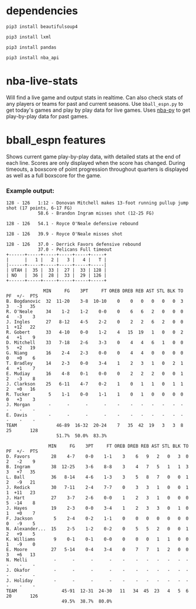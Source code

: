# dependencies
```pip3 install beautifulsoup4```

```pip3 install lxml```

```pip3 install pandas```

```pip3 install nba_api```


# nba-live-stats
Will find a live game and output stats in realtime. Can also check stats of any players or teams for past and current seasons.
Use ```bball_espn.py``` to get today's games and play by play data for live games. Uses [nba-py](https://pypi.org/project/nba-api/) to get play-by-play data for past games.




# bball_espn features
Shows current game play-by-play data, with detailed stats at the end of each line. Scores are only displayed when the score has changed. During timeouts, a boxscore of point progression throughout quarters is displayed as well as a full boxscore for the game.

### Example output:
```
128 - 126   1:12 - Donovan Mitchell makes 13-foot running pullup jump shot (17 points, 6-17 FG)
            58.6 - Brandon Ingram misses shot (12-25 FG)

128 - 126   54.1 - Royce O'Neale defensive rebound

128 - 126   39.9 - Royce O'Neale misses shot

128 - 126   37.0 - Derrick Favors defensive rebound
            37.0 - Pelicans Full timeout
+------+-----+-----+-----+-----+-----+
|      |   1 |   2 |   3 |   4 |   T |
|------+-----+-----+-----+-----+-----|
| UTAH |  35 |  33 |  27 |  33 | 128 |
| NO   |  36 |  28 |  33 |  29 | 126 |
+------+-----+-----+-----+-----+-----+

              MIN     FG    3PT     FT OREB DREB REB AST STL BLK TO  PF  +/-  PTS
B. Bogdanovic  32  11-20    3-8  10-10    0    0   0   0   0   0  3   3   -3   35
R. O'Neale     34    1-2    1-2    0-0    0    6   6   2   0   0  0   4   -3    3
J. Ingles      27   8-12    4-5    2-2    0    2   2   6   2   0  0   1  +12   22
R. Gobert      33   4-10    0-0    1-2    4   15  19   1   0   0  2   4   +1    9
D. Mitchell    33   7-18    2-6    3-3    0    4   4   6   1   0  0   5   +2   19
G. Niang       16    2-4    2-3    0-0    0    4   4   0   0   0  0   0   +0    6
T. Bradley     14    2-3    0-0    3-4    1    2   3   1   0   2  1   4   +1    7
E. Mudiay      16    4-8    0-1    0-0    0    2   2   2   0   0  1   2   -3    8
J. Clarkson    25   6-11    4-7    0-2    1    0   1   1   0   1  1   2   +0   16
R. Tucker       5    1-1    0-0    1-1    1    0   1   0   0   0  0   0   +3    3
J. Morgan       -      -      -      -    -    -   -   -   -   -  -   -    -    -
E. Davis        -      -      -      -    -    -   -   -   -   -  -   -    -    -
TEAM               46-89  16-32  20-24    7   35  42  19   3   3  8  25       128
                   51.7%  50.0%  83.3%

                MIN     FG    3PT     FT OREB DREB REB AST STL BLK TO  PF  +/-  PTS
D. Favors        28    4-7    0-0    1-1    3    6   9   2   0   3  0   2   -2    9
B. Ingram        38  12-25    3-6    8-8    3    4   7   5   1   1  3   3   +7   35
L. Ball          36   8-14    4-6    1-3    3    5   8   7   0   0  1   2   -9   21
J. Redick        30   7-11    2-4    7-7    0    3   3   1   0   0  1   1  +11   23
J. Hart          27    3-7    2-6    0-0    1    2   3   1   0   0  0   5  -14    8
J. Hayes         19    2-3    0-0    3-4    1    2   3   3   0   1  0   1   +0    7
F. Jackson        5    2-4    0-2    1-1    0    0   0   0   0   0  0   0   -9    5
N. Alexander...  15    2-5    1-2    0-2    0    5   5   2   0   0  1   2   +9    5
K. Williams       9    0-1    0-1    0-0    0    0   0   1   1   0  0   1   -9    0
E. Moore         27   5-14    0-4    3-4    0    7   7   1   2   0  0   3   +6   13
N. Melli          -      -      -      -    -    -   -   -   -   -  -   -    -    -
J. Okafor         -      -      -      -    -    -   -   -   -   -  -   -    -    -
J. Holiday        -      -      -      -    -    -   -   -   -   -  -   -    -    -
TEAM                 45-91  12-31  24-30   11   34  45  23   4   5  6  20       126
                     49.5%  38.7%  80.0%
```

